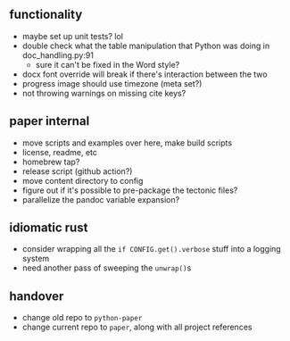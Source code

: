 ## functionality
* maybe set up unit tests? lol
* double check what the table manipulation that Python was doing in doc_handling.py:91
    - sure it can't be fixed in the Word style?
* docx font override will break if there's interaction between the two
* progress image should use timezone (meta set?)
* not throwing warnings on missing cite keys?

## paper internal
* move scripts and examples over here, make build scripts
* license, readme, etc
* homebrew tap?
* release script (github action?)
* move content directory to config
* figure out if it's possible to pre-package the tectonic files?
* parallelize the pandoc variable expansion?

## idiomatic rust
- consider wrapping all the `if CONFIG.get().verbose` stuff into a logging system
- need another pass of sweeping the `unwrap()`s

## handover
* change old repo to `python-paper`
* change current repo to `paper`, along with all project references
